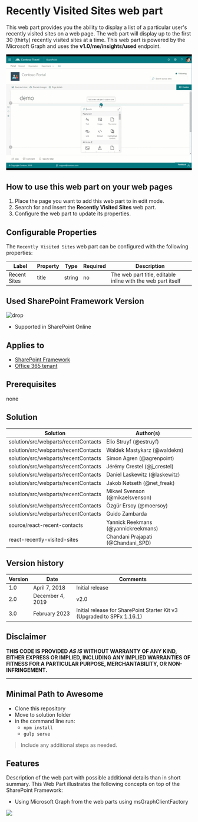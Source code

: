 # Recently Visited Sites web part

This web part provides you the ability to display a list of a particular user's recently visited sites on a web page. The web part will display up to the first 30 (thirty) recently visited sites at a time. This web part is powered by the Microsoft Graph and uses the **v1.0/me/insights/used** endpoint.

![Recently Visited Sites](../../assets/images/components/part-recently-visited-sites.gif)

## How to use this web part on your web pages

1. Place the page you want to add this web part to in edit mode.
2. Search for and insert the **Recently Visited Sites** web part.
3. Configure the web part to update its properties.

## Configurable Properties

The `Recently Visited Sites` web part can be configured with the following properties:

| Label | Property | Type | Required | Description |
| ---- | ---- | ---- | ---- | ---- |
| Recent Sites | title | string | no | The web part title, editable inline with the web part itself |

## Used SharePoint Framework Version

![drop](https://img.shields.io/badge/version-1.16.1-green.svg)

* Supported in SharePoint Online

## Applies to

* [SharePoint Framework](https://learn.microsoft.com/en-us/sharepoint/dev/spfx/sharepoint-framework-overview)
* [Office 365 tenant](https://learn.microsoft.com/en-us/sharepoint/dev/spfx/set-up-your-development-environment)

## Prerequisites

none

## Solution

Solution|Author(s)
--------|---------
solution/src/webparts/recentContacts | Elio Struyf (@estruyf)
solution/src/webparts/recentContacts | Waldek Mastykarz (@waldekm)
solution/src/webparts/recentContacts | Simon Agren (@agrenpoint)
solution/src/webparts/recentContacts | Jérémy Crestel (@j_crestel)
solution/src/webparts/recentContacts | Daniel Laskewitz (@laskewitz)
solution/src/webparts/recentContacts | Jakob Nøtseth (@net_freak)
solution/src/webparts/recentContacts | Mikael Svenson (@mikaelsvenson)
solution/src/webparts/recentContacts | Özgür Ersoy (@moersoy)
solution/src/webparts/recentContacts | Guido Zambarda
source/react-recent-contacts | Yannick Reekmans (@yannickreekmans)
react-recently-visited-sites | Chandani Prajapati (@Chandani_SPD)

## Version history

Version|Date|Comments
-------|----|--------
1.0|April 7, 2018|Initial release
2.0|December 4, 2019|v2.0
3.0|February 2023|Initial release for SharePoint Starter Kit v3 (Upgraded to SPFx 1.16.1)

## Disclaimer

**THIS CODE IS PROVIDED *AS IS* WITHOUT WARRANTY OF ANY KIND, EITHER EXPRESS OR IMPLIED, INCLUDING ANY IMPLIED WARRANTIES OF FITNESS FOR A PARTICULAR PURPOSE, MERCHANTABILITY, OR NON-INFRINGEMENT.**

---

## Minimal Path to Awesome

* Clone this repository
* Move to solution folder
* in the command line run:
  * `npm install`
  * `gulp serve`

> Include any additional steps as needed.

## Features

Description of the web part with possible additional details than in short summary. 
This Web Part illustrates the following concepts on top of the SharePoint Framework:

* Using Microsoft Graph from the web parts using msGraphClientFactory

<img src="https://telemetry.sharepointpnp.com/sp-starter-kit/source/react-recently-visited-sites" />
